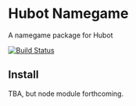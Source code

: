 # Hubot Namegame

A namegame package for Hubot

[![Build Status](https://travis-ci.org/jeveleth/hubot-namegame.svg?branch=master)](https://travis-ci.org/jeveleth/hubot-namegame)

## Install

TBA, but node module forthcoming.
